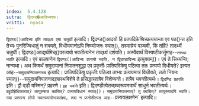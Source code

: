 ```yaml
---
index:  5.4.128
sutra:  द्विदण्ड�आदिभ्यश्च।
vritti:  nyasa
---
```


`द्विदण्ड()आदिभ्य इति तादथ्र्य एषा चतुर्थी` इत्यादि। द्विदण्ड()आदयो हि प्रतपदिकेष्विच्प्रत्ययान्ता एव पठ()न्त इति तेभ्यः पुनरिज्विधातुं न शक्यते, विधीयमानोऽपि निष्प्योजनः स्यात्(), तस्मान्नेयं पञ्चमी, किं तर्हि? तादर्थ्ये चतुर्थी। द्विदण्ड()आद्यर्थमिच्()परत्ययो भवतीत्यनेन तादथ्र्यं दर्शयति। अस्यैवार्थं विस्पष्टीकर्त्तुमाह--`तत्तथा भवति` इत्यादि। एवं ब्राउवाणेन `द्विदण्ड()आदिभ्यः प्रत्ययो भवति, न द्विदण्डादिभ्यः` इत्युक्तम्()। एवं ते सिध्यन्ति; नान्यथा। अथ किमर्थं समुदायानां निपातनशुद्धा एव प्रकृतीः प्रातिपदिकेषु पठित्वा ततः प्रत्ययो दिधीयते? इत्यत आह--`समुदायनिपातनाच्च` इत्यादि। प्रातिपदिकेषु प्रकृतीः पठित्वा ताभ्यः प्रत्ययमात्रं विधीयते, ततो नियमः स्यात्()--समुदायनिपातनाद्यत्रारथविशेषे ते प्रसिद्धास्तत्रैव विशेष्यन्ते। तत्रैव भवन्तीत्यर्थः। `द्विदण्डि प्रहरति` इति। द्वौ द्डौ यस्मिन्? प्रहरणे। `इह भवति` इति। द्विदण्डीत्येतच्छब्दरूपमत्रार्थे साधुर्न भवतीत्यर्थः। `बहुव्रीह्रेधिकारात्? तत्पुरुषान्न क्वचित्? प्रत्ययविधानं स्यात्()। समुदायनिपातनात्? तु क्वचित्? तत्पुरुषादपि भवति। यदा प्रत्यस्य लोपो भवत्यव्ययोभावसंज्ञा, तदा न प्रप्नोतीत्यत आह--`प्रत्ययलक्षणेन` इत्यादि॥

